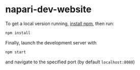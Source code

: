 # napari-dev-website

To get a local version running, [install npm](https://www.npmjs.com/get-npm), then run:

```bash
npm install
```

Finally, launch the development server with

```bash
npm start
```

and navigate to the specified port (by default `localhost:8080`)
